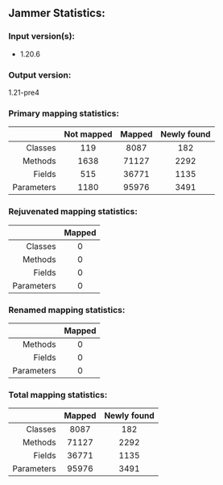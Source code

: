 Jammer Statistics:
------------------
### Input version(s):
- 1.20.6
### Output version:
1.21-pre4
### Primary mapping statistics:
|            | Not mapped | Mapped | Newly found |
| ----------:|:----------:|:------:|:-----------:|
|    Classes |    119     |  8087  |     182     |
|    Methods |    1638    | 71127  |    2292     |
|     Fields |    515     | 36771  |    1135     |
| Parameters |    1180    | 95976  |    3491     |
### Rejuvenated mapping statistics:
|            | Mapped |
| ----------:|:------:|
|    Classes |   0    |
|    Methods |   0    |
|     Fields |   0    |
| Parameters |   0    |
### Renamed mapping statistics:
|            | Mapped |
| ----------:|:------:|
|    Methods |   0    |
|     Fields |   0    |
| Parameters |   0    |
### Total mapping statistics:
|            | Mapped | Newly found |
| ----------:|:------:|:-----------:|
|    Classes |  8087  |     182     |
|    Methods | 71127  |    2292     |
|     Fields | 36771  |    1135     |
| Parameters | 95976  |    3491     |
